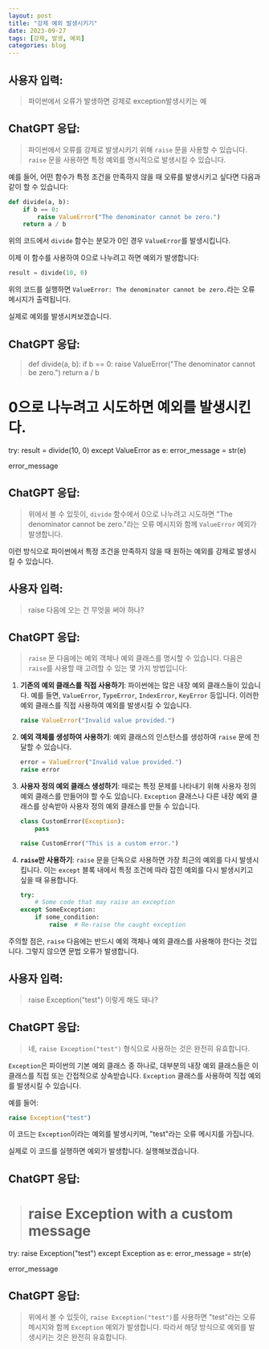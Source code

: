 ```yaml
---
layout: post
title: "강제 예외 발생시키기"
date: 2023-09-27
tags: [강제, 발생, 예외]
categories: blog
---
```


## 사용자 입력:
> 파이썬에서 오류가 발생하면 강제로 exception발생시키는 예

## ChatGPT 응답:
> 파이썬에서 오류를 강제로 발생시키기 위해 `raise` 문을 사용할 수 있습니다. `raise` 문을 사용하면 특정 예외를 명시적으로 발생시킬 수 있습니다.

예를 들어, 어떤 함수가 특정 조건을 만족하지 않을 때 오류를 발생시키고 싶다면 다음과 같이 할 수 있습니다:

```python
def divide(a, b):
    if b == 0:
        raise ValueError("The denominator cannot be zero.")
    return a / b
```

위의 코드에서 `divide` 함수는 분모가 0인 경우 `ValueError`를 발생시킵니다.

이제 이 함수를 사용하여 0으로 나누려고 하면 예외가 발생합니다:

```python
result = divide(10, 0)
```

위의 코드를 실행하면 `ValueError: The denominator cannot be zero.`라는 오류 메시지가 출력됩니다. 

실제로 예외를 발생시켜보겠습니다.

## ChatGPT 응답:
> def divide(a, b):
    if b == 0:
        raise ValueError("The denominator cannot be zero.")
    return a / b

# 0으로 나누려고 시도하면 예외를 발생시킨다.
try:
    result = divide(10, 0)
except ValueError as e:
    error_message = str(e)

error_message

## ChatGPT 응답:
> 위에서 볼 수 있듯이, `divide` 함수에서 0으로 나누려고 시도하면 "The denominator cannot be zero."라는 오류 메시지와 함께 `ValueError` 예외가 발생합니다.

이런 방식으로 파이썬에서 특정 조건을 만족하지 않을 때 원하는 예외를 강제로 발생시킬 수 있습니다.

## 사용자 입력:
> raise 다음에 오는 건 무엇을 써야 하나?

## ChatGPT 응답:
> `raise` 문 다음에는 예외 객체나 예외 클래스를 명시할 수 있습니다. 다음은 `raise`를 사용할 때 고려할 수 있는 몇 가지 방법입니다:

1. **기존의 예외 클래스를 직접 사용하기**: 
    파이썬에는 많은 내장 예외 클래스들이 있습니다. 예를 들면, `ValueError`, `TypeError`, `IndexError`, `KeyError` 등입니다. 이러한 예외 클래스를 직접 사용하여 예외를 발생시킬 수 있습니다.
    ```python
    raise ValueError("Invalid value provided.")
    ```

2. **예외 객체를 생성하여 사용하기**:
    예외 클래스의 인스턴스를 생성하여 `raise` 문에 전달할 수 있습니다.
    ```python
    error = ValueError("Invalid value provided.")
    raise error
    ```

3. **사용자 정의 예외 클래스 생성하기**:
    때로는 특정 문제를 나타내기 위해 사용자 정의 예외 클래스를 만들어야 할 수도 있습니다. `Exception` 클래스나 다른 내장 예외 클래스를 상속받아 사용자 정의 예외 클래스를 만들 수 있습니다.
    ```python
    class CustomError(Exception):
        pass
    
    raise CustomError("This is a custom error.")
    ```

4. **`raise`만 사용하기**:
    `raise` 문을 단독으로 사용하면 가장 최근의 예외를 다시 발생시킵니다. 이는 `except` 블록 내에서 특정 조건에 따라 잡힌 예외를 다시 발생시키고 싶을 때 유용합니다.
    ```python
    try:
        # Some code that may raise an exception
    except SomeException:
        if some_condition:
            raise  # Re-raise the caught exception
    ```

주의할 점은, `raise` 다음에는 반드시 예외 객체나 예외 클래스를 사용해야 한다는 것입니다. 그렇지 않으면 문법 오류가 발생합니다.

## 사용자 입력:
> raise Exception("test") 이렇게 해도 돼나?

## ChatGPT 응답:
> 네, `raise Exception("test")` 형식으로 사용하는 것은 완전히 유효합니다.

`Exception`은 파이썬의 기본 예외 클래스 중 하나로, 대부분의 내장 예외 클래스들은 이 클래스를 직접 또는 간접적으로 상속받습니다. `Exception` 클래스를 사용하여 직접 예외를 발생시킬 수 있습니다.

예를 들어:

```python
raise Exception("test")
```

이 코드는 `Exception`이라는 예외를 발생시키며, "test"라는 오류 메시지를 가집니다.

실제로 이 코드를 실행하면 예외가 발생합니다. 실행해보겠습니다.

## ChatGPT 응답:
> # raise Exception with a custom message
try:
    raise Exception("test")
except Exception as e:
    error_message = str(e)

error_message

## ChatGPT 응답:
> 위에서 볼 수 있듯이, `raise Exception("test")`를 사용하면 "test"라는 오류 메시지와 함께 `Exception` 예외가 발생합니다. 따라서 해당 방식으로 예외를 발생시키는 것은 완전히 유효합니다.

